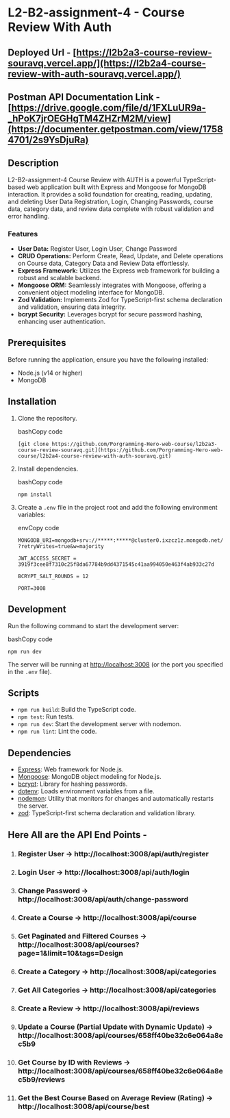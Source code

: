 # L2-B2-assignment-4 - Course Review With Auth

## Deployed Url - [https://l2b2a3-course-review-souravq.vercel.app/](https://l2b2a4-course-review-with-auth-souravq.vercel.app/)

## Postman API Documentation Link - [https://drive.google.com/file/d/1FXLuUR9a-_hPoK7jrOEGHgTM4ZHZrM2M/view](https://documenter.getpostman.com/view/17584701/2s9YsDjuRa)

## Description

L2-B2-assignment-4 Course Review with AUTH is a powerful TypeScript-based web application built with Express and Mongoose for MongoDB interaction. It provides a solid foundation for creating, reading, updating, and deleting User Data Registration, Login, Changing Passwords, course data, category data, and review data complete with robust validation and error handling.

### Features

-   **User Data:** Register User, Login User, Change Password
-   **CRUD Operations:** Perform Create, Read, Update, and Delete operations on Course data, Category Data and Review Data effortlessly.
-   **Express Framework:** Utilizes the Express web framework for building a robust and scalable backend.
-   **Mongoose ORM:** Seamlessly integrates with Mongoose, offering a convenient object modeling interface for MongoDB.
-   **Zod Validation:** Implements Zod for TypeScript-first schema declaration and validation, ensuring data integrity.
-   **bcrypt Security:** Leverages bcrypt for secure password hashing, enhancing user authentication.

## Prerequisites

Before running the application, ensure you have the following installed:

-   Node.js (v14 or higher)
-   MongoDB

## Installation

1.  Clone the repository.
    
    bashCopy code
    
    `[git clone https://github.com/Porgramming-Hero-web-course/l2b2a3-course-review-souravq.git](https://github.com/Porgramming-Hero-web-course/l2b2a4-course-review-with-auth-souravq.git)`
    
3.  Install dependencies.
    
    bashCopy code
    
    `npm install` 
    
4.  Create a `.env` file in the project root and add the following environment variables:
    
    envCopy code
    
    `MONGODB_URI=mongodb+srv://*****:*****@cluster0.ixzcz1z.mongodb.net/?retryWrites=true&w=majority`

    `JWT_ACCESS_SECRET = 3919f3cee8f7310c25f8da67784b9dd4371545c41aa994050e463f4ab933c27d`

    `BCRYPT_SALT_ROUNDS = 12`
    
    `PORT=3008` 
    

## Development

Run the following command to start the development server:

bashCopy code

`npm run dev` 

The server will be running at [http://localhost:3008](http://localhost:3008/) (or the port you specified in the `.env` file).

## Scripts

-   `npm run build`: Build the TypeScript code.
-   `npm test`: Run tests.
-   `npm run dev`: Start the development server with nodemon.
-   `npm run lint`: Lint the code.

## Dependencies

-   [Express](https://expressjs.com/): Web framework for Node.js.
-   [Mongoose](https://mongoosejs.com/): MongoDB object modeling for Node.js.
-   [bcrypt](https://www.npmjs.com/package/bcrypt): Library for hashing passwords.
-   [dotenv](https://www.npmjs.com/package/dotenv): Loads environment variables from a file.
-   [nodemon](https://nodemon.io/): Utility that monitors for changes and automatically restarts the server.
-   [zod](https://github.com/colinhacks/zod): TypeScript-first schema declaration and validation library.

## Here All are the API End Points - 

1) ### Register User -> http://localhost:3008/api/auth/register
2) ### Login User -> http://localhost:3008/api/auth/login
3) ### Change Password -> http://localhost:3008/api/auth/change-password
4) ### Create a Course -> http://localhost:3008/api/course
5) ### Get Paginated and Filtered Courses -> http://localhost:3008/api/courses?page=1&limit=10&tags=Design
6) ### Create a Category -> http://localhost:3008/api/categories
7) ### Get All Categories -> http://localhost:3008/api/categories
8) ### Create a Review -> http://localhost:3008/api/reviews
9) ### Update a Course (Partial Update with Dynamic Update) -> http://localhost:3008/api/courses/658ff40be32c6e064a8ec5b9
10) ### Get Course by ID with Reviews -> http://localhost:3008/api/courses/658ff40be32c6e064a8ec5b9/reviews
11) ### Get the Best Course Based on Average Review (Rating) -> http://localhost:3008/api/course/best
